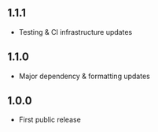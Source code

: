 ## 1.1.1

* Testing & CI infrastructure updates

## 1.1.0

* Major dependency & formatting updates

## 1.0.0

* First public release
